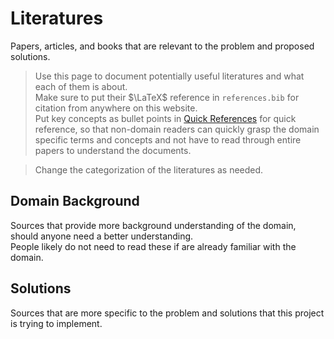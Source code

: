# Literatures
Papers, articles, and books that are relevant to the problem and proposed solutions.

> Use this page to document potentially useful literatures and what each of them is about.  
> Make sure to put their $\LaTeX$ reference in `references.bib` for citation from anywhere on this website.  
> Put key concepts as bullet points in [Quick References](quick-ref.md) for quick reference, so that non-domain readers can quickly grasp the domain specific terms and concepts and not have to read through entire papers to understand the documents.  

> Change the categorization of the literatures as needed.

## Domain Background
Sources that provide more background understanding of the domain, should anyone need a better understanding.  
People likely do not need to read these if are already familiar with the domain.

## Solutions
Sources that are more specific to the problem and solutions that this project is trying to implement.